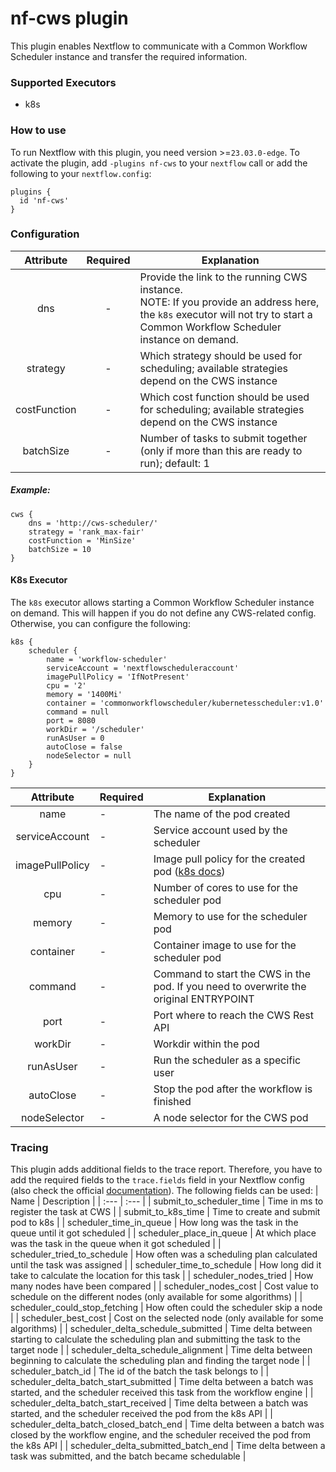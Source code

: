 # nf-cws plugin 

This plugin enables Nextflow to communicate with a Common Workflow Scheduler instance and transfer the required information.

### Supported Executors

- k8s

### How to use

To run Nextflow with this plugin, you need version >=`23.03.0-edge`.
To activate the plugin, add `-plugins nf-cws` to your `nextflow` call or add the following to your `nextflow.config`:
```
plugins {
  id 'nf-cws'
}
```

### Configuration

| Attribute | Required | Explanation |
|:---:|:---:|---|
| dns | - | Provide the link to the running CWS instance. <br>NOTE: If you provide an address here, the `k8s` executor will not try to start a Common Workflow Scheduler instance on demand. |
| strategy | - | Which strategy should be used for scheduling; available strategies depend on the CWS instance |
| costFunction | - | Which cost function should be used for scheduling; available strategies depend on the CWS instance |
| batchSize | - | Number of tasks to submit together (only if more than this are ready to run); default: 1 |

##### Example: 
```
cws {
    dns = 'http://cws-scheduler/'
    strategy = 'rank_max-fair'
    costFunction = 'MinSize'
    batchSize = 10
}
```

#### K8s Executor

The `k8s` executor allows starting a Common Workflow Scheduler instance on demand. This will happen if you do not define any CWS-related config. Otherwise, you can configure the following:

```
k8s {
    scheduler {
        name = 'workflow-scheduler'
        serviceAccount = 'nextflowscheduleraccount'
        imagePullPolicy = 'IfNotPresent'
        cpu = '2'
        memory = '1400Mi'
        container = 'commonworkflowscheduler/kubernetesscheduler:v1.0'
        command = null
        port = 8080
        workDir = '/scheduler'
        runAsUser = 0
        autoClose = false
        nodeSelector = null
    }
}
```

| Attribute | Required | Explanation |
|:---:|---|---|
| name | - | The name of the pod created |
| serviceAccount | - | Service account used by the scheduler |
| imagePullPolicy | - | Image pull policy for the created pod ([k8s docs](https://kubernetes.io/docs/concepts/containers/images/#image-pull-policy)) |
| cpu | - | Number of cores to use for the scheduler pod |
| memory | - | Memory to use for the scheduler pod |
| container | - | Container image to use for the scheduler pod |
| command | - | Command to start the CWS in the pod. If you need to overwrite the original ENTRYPOINT |
| port | - | Port where to reach the CWS Rest API |
| workDir | - | Workdir within the pod |
| runAsUser | - | Run the scheduler as a specific user |
| autoClose | - | Stop the pod after the workflow is finished |
| nodeSelector | - | A node selector for the CWS pod |

### Tracing
This plugin adds additional fields to the trace report. Therefore, you have to add the required fields to the `trace.fields` field in your Nextflow config (also check the official [documentation](https://www.nextflow.io/docs/latest/tracing.html#trace-report)).
The following fields can be used:
| Name | Description |
| :--- | :--- |
| submit_to_scheduler_time               | Time in ms to register the task at CWS |
| submit_to_k8s_time                     | Time to create and submit pod to k8s |
| scheduler_time_in_queue                | How long was the task in the queue until it got scheduled |
| scheduler_place_in_queue               | At which place was the task in the queue when it got scheduled |
| scheduler_tried_to_schedule            | How often was a scheduling plan calculated until the task was assigned |
| scheduler_time_to_schedule             | How long did it take to calculate the location for this task |
| scheduler_nodes_tried                  | How many nodes have been compared |
| scheduler_nodes_cost                   | Cost value to schedule on the different nodes (only available for some algorithms) |
| scheduler_could_stop_fetching          | How often could the scheduler skip a node |
| scheduler_best_cost                    | Cost on the selected node (only available for some algorithms) |
| scheduler_delta_schedule_submitted     | Time delta between starting to calculate the scheduling plan and submitting the task to the target node |
| scheduler_delta_schedule_alignment     | Time delta between beginning to calculate the scheduling plan and finding the target node |
| scheduler_batch_id                     | The id of the batch the task belongs to |
| scheduler_delta_batch_start_submitted  | Time delta between a batch was started, and the scheduler received this task from the workflow engine |
| scheduler_delta_batch_start_received   | Time delta between a batch was started, and the scheduler received the pod from the k8s API |
| scheduler_delta_batch_closed_batch_end | Time delta between a batch was closed by the workflow engine, and the scheduler received the pod from the k8s API |
| scheduler_delta_submitted_batch_end    | Time delta between a task was submitted, and the batch became schedulable |
